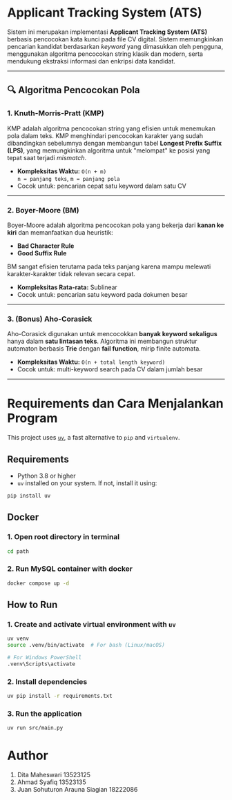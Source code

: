 # Applicant Tracking System (ATS)

Sistem ini merupakan implementasi **Applicant Tracking System (ATS)** berbasis pencocokan kata kunci pada file CV digital. Sistem memungkinkan pencarian kandidat berdasarkan *keyword* yang dimasukkan oleh pengguna, menggunakan algoritma pencocokan string klasik dan modern, serta mendukung ekstraksi informasi dan enkripsi data kandidat.

---

## 🔍 Algoritma Pencocokan Pola

### 1. Knuth-Morris-Pratt (KMP)

KMP adalah algoritma pencocokan string yang efisien untuk menemukan pola dalam teks. KMP menghindari pencocokan karakter yang sudah dibandingkan sebelumnya dengan membangun tabel **Longest Prefix Suffix (LPS)**, yang memungkinkan algoritma untuk "melompat" ke posisi yang tepat saat terjadi *mismatch*.

- **Kompleksitas Waktu:** `O(n + m)`  
  `n = panjang teks`, `m = panjang pola`
- Cocok untuk: pencarian cepat satu keyword dalam satu CV

---

### 2. Boyer-Moore (BM)

Boyer-Moore adalah algoritma pencocokan pola yang bekerja dari **kanan ke kiri** dan memanfaatkan dua heuristik:  
- **Bad Character Rule**
- **Good Suffix Rule**

BM sangat efisien terutama pada teks panjang karena mampu melewati karakter-karakter tidak relevan secara cepat.

- **Kompleksitas Rata-rata:** Sublinear  
- Cocok untuk: pencarian satu keyword pada dokumen besar

---

### 3. (Bonus) Aho-Corasick

Aho-Corasick digunakan untuk mencocokkan **banyak keyword sekaligus** hanya dalam **satu lintasan teks**. Algoritma ini membangun struktur automaton berbasis **Trie** dengan **fail function**, mirip finite automata.

- **Kompleksitas Waktu:** `O(n + total length keyword)`  
- Cocok untuk: multi-keyword search pada CV dalam jumlah besar

---


# Requirements dan Cara Menjalankan Program

This project uses [`uv`](https://github.com/astral-sh/uv), a fast alternative to `pip` and `virtualenv`.

## Requirements

* Python 3.8 or higher
* `uv` installed on your system. If not, install it using:

```bash
pip install uv
```
## Docker

### 1. Open root directory in terminal
```bash
cd path
```

### 2. Run MySQL container with docker
```bash
docker compose up -d
```


## How to Run

### 1. Create and activate virtual environment with `uv`

```bash
uv venv
source .venv/bin/activate  # For bash (Linux/macOS)

# For Windows PowerShell
.venv\Scripts\activate
```

### 2. Install dependencies

```bash
uv pip install -r requirements.txt
```

### 3. Run the application

```bash
uv run src/main.py
```

# Author
1. Dita Maheswari 13523125
2. Ahmad Syafiq 13523135
3. Juan Sohuturon Arauna Siagian 18222086

